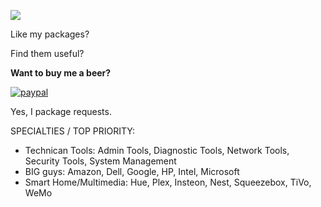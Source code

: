![](https://camo.githubusercontent.com/4fe59e7d6a53105f25607ec8bdb42b7a0a7ed180/68747470733a2f2f696d672e736869656c64732e696f2f6d61696e74656e616e63652f7965732f323031372e737667)

Like my packages? 

Find them useful?

**Want to buy me a beer?**

[![paypal](https://www.paypalobjects.com/en_US/i/btn/btn_donateCC_LG.gif)](https://www.paypal.com/cgi-bin/webscr?cmd=_s-xclick&hosted_button_id=4ECL3UCG5CGB6)

Yes, I package requests. 

SPECIALTIES / TOP PRIORITY:
* Technican Tools: Admin Tools, Diagnostic Tools, Network Tools, Security Tools, System Management
* BIG guys: Amazon, Dell, Google, HP, Intel, Microsoft
* Smart Home/Multimedia: Hue, Plex, Insteon, Nest, Squeezebox, TiVo, WeMo

